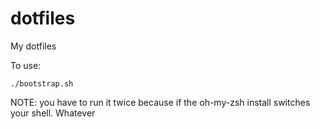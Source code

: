 dotfiles
========

My dotfiles

To use:
```
./bootstrap.sh
```

NOTE: you have to run it twice because if the oh-my-zsh install switches your shell. Whatever
